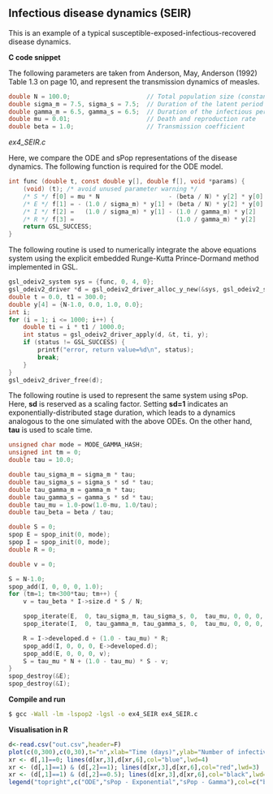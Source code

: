 ## Infectious disease dynamics (SEIR)

This is an example of a typical susceptible-exposed-infectious-recovered disease dynamics.

**C code snippet**

The following parameters are taken from Anderson, May, Anderson (1992) Table 1.3 on page 10, and represent the transmission dynamics of measles.
```c
double N = 100.0;                     // Total population size (constant)
double sigma_m = 7.5, sigma_s = 7.5;  // Duration of the latent period (mean, std. dev.)
double gamma_m = 6.5, gamma_s = 6.5;  // Duration of the infectious period (mean, std. dev.)
double mu = 0.01;                     // Death and reproduction rate
double beta = 1.0;                    // Transmission coefficient
```

*ex4_SEIR.c*

Here, we compare the ODE and sPop representations of the disease dynamics. The following function is required for the ODE model.
```c
int func (double t, const double y[], double f[], void *params) {
    (void) (t); /* avoid unused parameter warning */
    /* S */ f[0] = mu * N                   - (beta / N) * y[2] * y[0] - mu * y[0];
    /* E */ f[1] = - (1.0 / sigma_m) * y[1] + (beta / N) * y[2] * y[0] - mu * y[1];
    /* I */ f[2] =   (1.0 / sigma_m) * y[1] - (1.0 / gamma_m) * y[2]   - mu * y[2];
    /* R */ f[3] =                            (1.0 / gamma_m) * y[2]   - mu * y[3];
    return GSL_SUCCESS;
}
```
The following routine is used to numerically integrate the above equations system using the explicit embedded Runge-Kutta Prince-Dormand method implemented in GSL.
```c
gsl_odeiv2_system sys = {func, 0, 4, 0};
gsl_odeiv2_driver *d = gsl_odeiv2_driver_alloc_y_new(&sys, gsl_odeiv2_step_rk8pd, 1e-6, 1e-6, 0.0);
double t = 0.0, t1 = 300.0;
double y[4] = {N-1.0, 0.0, 1.0, 0.0};
int i;
for (i = 1; i <= 1000; i++) {
    double ti = i * t1 / 1000.0;
    int status = gsl_odeiv2_driver_apply(d, &t, ti, y);
    if (status != GSL_SUCCESS) {
        printf("error, return value=%d\n", status);
        break;
    }
}
gsl_odeiv2_driver_free(d);
```
The following routine is used to represent the same system using sPop. Here, **sd** is reserved as a scaling factor. Setting **sd=1** indicates an exponentially-distributed stage duration, which leads to a dynamics analogous to the one simulated with the above ODEs. On the other hand, **tau** is used to scale time.
```c
unsigned char mode = MODE_GAMMA_HASH;
unsigned int tm = 0;
double tau = 10.0;

double tau_sigma_m = sigma_m * tau;
double tau_sigma_s = sigma_s * sd * tau;
double tau_gamma_m = gamma_m * tau;
double tau_gamma_s = gamma_s * sd * tau;
double tau_mu = 1.0-pow(1.0-mu, 1.0/tau);
double tau_beta = beta / tau;

double S = 0;
spop E = spop_init(0, mode);
spop I = spop_init(0, mode);
double R = 0;

double v = 0;

S = N-1.0;
spop_add(I, 0, 0, 0, 1.0);
for (tm=1; tm<300*tau; tm++) {
    v = tau_beta * I->size.d * S / N;

    spop_iterate(E,  0, tau_sigma_m, tau_sigma_s, 0,  tau_mu, 0, 0, 0,  0);
    spop_iterate(I,  0, tau_gamma_m, tau_gamma_s, 0,  tau_mu, 0, 0, 0,  0);

    R = I->developed.d + (1.0 - tau_mu) * R;
    spop_add(I, 0, 0, 0, E->developed.d);
    spop_add(E, 0, 0, 0, v);
    S = tau_mu * N + (1.0 - tau_mu) * S - v;
}
spop_destroy(&E);
spop_destroy(&I);
```

**Compile and run**

```bash
$ gcc -Wall -lm -lspop2 -lgsl -o ex4_SEIR ex4_SEIR.c
```

**Visualisation in R**

```r
d<-read.csv("out.csv",header=F)
plot(c(0,300),c(0,30),t="n",xlab="Time (days)",ylab="Number of infectives",frame=FALSE)
xr <- d[,1]==0; lines(d[xr,3],d[xr,6],col="blue",lwd=4)
xr <- (d[,1]==1) & (d[,2]==1); lines(d[xr,3],d[xr,6],col="red",lwd=3)
xr <- (d[,1]==1) & (d[,2]==0.5); lines(d[xr,3],d[xr,6],col="black",lwd=2)
legend("topright",c("ODE","sPop - Exponential","sPop - Gamma"),col=c("blue","red","black"),lwd=c(4,3,2))
```
